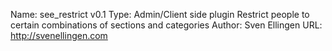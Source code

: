 Name: see_restrict v0.1 
Type: Admin/Client side plugin
Restrict people to certain combinations of sections and categories
Author: Sven Ellingen
URL: http://svenellingen.com
